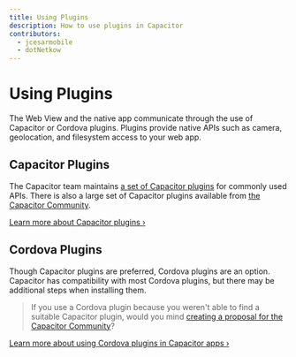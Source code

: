 ```yaml
---
title: Using Plugins
description: How to use plugins in Capacitor
contributors:
  - jcesarmobile
  - dotNetkow
---
```


# Using Plugins

The Web View and the native app communicate through the use of Capacitor or Cordova plugins. Plugins provide native APIs such as camera, geolocation, and filesystem access to your web app.

## Capacitor Plugins

The Capacitor team maintains [a set of Capacitor plugins](https://github.com/ionic-team/capacitor-plugins) for commonly used APIs. There is also a large set of Capacitor plugins available from [the Capacitor Community](https://github.com/capacitor-community/).

[Learn more about Capacitor plugins &#8250;](/docs/plugins)

## Cordova Plugins

Though Capacitor plugins are preferred, Cordova plugins are an option. Capacitor has compatibility with most Cordova plugins, but there may be additional steps when installing them.

> If you use a Cordova plugin because you weren't able to find a suitable Capacitor plugin, would you mind [creating a proposal for the Capacitor Community](https://github.com/capacitor-community/proposals/)?

[Learn more about using Cordova plugins in Capacitor apps &#8250;](/docs/cordova/using-cordova-plugins)
